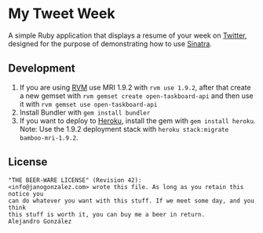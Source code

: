 My Tweet Week
=============
A simple Ruby application that displays a resume of your week on [Twitter](http://www.twitter.com), designed for the purpose of demonstrating how to use [Sinatra](http://www.sinatrarb.com).

Development
-----------
1. If you are using [RVM](http://rvm.beginrescueend.com/) use MRI 1.9.2 with `rvm use 1.9.2`, after that create a new gemset with `rvm gemset create open-taskboard-api` and then use it with `rvm gemset use open-taskboard-api`
2. Install Bundler with `gem install bundler`
3. If you want to deploy to [Heroku](http://www.heroku.com), install the gem with `gem install heroku`. Note: Use the 1.9.2 deployment stack with `heroku stack:migrate bamboo-mri-1.9.2`.

License
-------
    "THE BEER-WARE LICENSE" (Revision 42):
    <info@janogonzalez.com> wrote this file. As long as you retain this notice you
    can do whatever you want with this stuff. If we meet some day, and you think
    this stuff is worth it, you can buy me a beer in return.
    Alejandro González